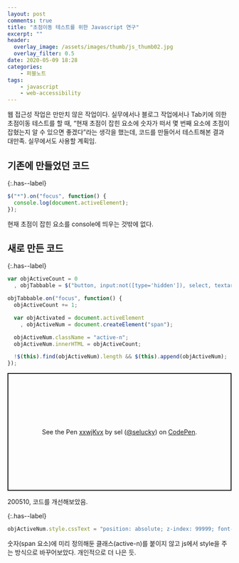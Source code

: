 ```yaml
---
layout: post
comments: true
title: "초점이동 테스트를 위한 Javascript 연구"
excerpt: ""
header:
  overlay_image: /assets/images/thumb/js_thumb02.jpg
  overlay_filter: 0.5
date: 2020-05-09 18:28
categories:
    - 퍼블노트
tags:
    - javascript
    - web-accessibility
---
```

웹 접근성 작업은 만만치 않은 작업이다. 실무에서나 블로그 작업에서나 Tab키에 의한 초점이동 테스트를 할 때, &ldquo;현재 초점이 잡힌 요소에 숫자가 떠서 몇 번째 요소에 초점이 잡혔는지 알 수 있으면 좋겠다&rdquo;라는 생각을 했는데, 코드를 만들어서 테스트해본 결과 대만족. 실무에서도 사용할 계획임.

## 기존에 만들었던 코드

{:.has--label}
```javascript
$("*").on("focus", function() {
  console.log(document.activeElement);
});
```
현재 초점이 잡힌 요소를 console에 띄우는 것밖에 없다.

## 새로 만든 코드

{:.has--label}
```javascript
var objActiveCount = 0
  , objTabbable = $("button, input:not([type='hidden']), select, textarea, [href], [tabindex]:not([tabindex='-1'])");

objTabbable.on("focus", function() {
  objActiveCount += 1;

  var objActivated = document.activeElement
    , objActiveNum = document.createElement("span");

  objActiveNum.className = "active-n";
  objActiveNum.innerHTML = objActiveCount;

  !$(this).find(objActiveNum).length && $(this).append(objActiveNum);
});
```

<p class="codepen" data-height="265" data-theme-id="default" data-default-tab="js,result" data-user="selucky" data-slug-hash="xxwjKvx" style="height: 265px; box-sizing: border-box; display: flex; align-items: center; justify-content: center; border: 2px solid; margin: 1em 0; padding: 1em;" data-pen-title="xxwjKvx">
  <span>See the Pen <a href="https://codepen.io/selucky/pen/xxwjKvx">
  xxwjKvx</a> by sel (<a href="https://codepen.io/selucky">@selucky</a>)
  on <a href="https://codepen.io">CodePen</a>.</span>
</p>
<script async src="https://static.codepen.io/assets/embed/ei.js"></script>

200510, 코드를 개선해보았음.

{:.has--label}
```javascript
objActiveNum.style.cssText = "position: absolute; z-index: 99999; font-size: 5rem; font-weight: 700; color: #525252";
```

숫자(span 요소)에 미리 정의해둔 클래스(active-n)를 붙이지 않고 js에서 style을 주는 방식으로 바꾸어보았다. 개인적으로 더 나은 듯.